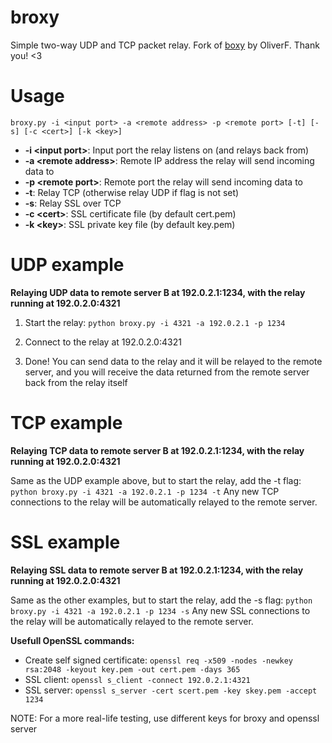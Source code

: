 broxy
====

Simple two-way UDP and TCP packet relay.
Fork of [boxy](https://github.com/OliverF/boxy) by OliverF. Thank you! <3

# Usage
`broxy.py -i <input port> -a <remote address> -p <remote port> [-t] [-s] [-c <cert>] [-k <key>]`

- **-i \<input port\>**: Input port the relay listens on (and relays back from)
- **-a \<remote address\>**: Remote IP address the relay will send incoming data to
- **-p \<remote port\>**: Remote port the relay will send incoming data to
- **-t**: Relay TCP (otherwise relay UDP if flag is not set)
- **-s**: Relay SSL over TCP
- **-c \<cert\>**: SSL certificate file (by default cert.pem)
- **-k \<key\>**: SSL private key file (by default key.pem)

# UDP example

**Relaying UDP data to remote server B at 192.0.2.1:1234, with the relay running at 192.0.2.0:4321**

1. Start the relay: `python broxy.py -i 4321 -a 192.0.2.1 -p 1234`

2. Connect to the relay at 192.0.2.0:4321

3. Done! You can send data to the relay and it will be relayed to the remote server, and you will receive the data returned from the remote server back from the relay itself

# TCP example

**Relaying TCP data to remote server B at 192.0.2.1:1234, with the relay running at 192.0.2.0:4321**

Same as the UDP example above, but to start the relay, add the -t flag:
`python broxy.py -i 4321 -a 192.0.2.1 -p 1234 -t`
Any new TCP connections to the relay will be automatically relayed to the remote server.

# SSL example

**Relaying SSL data to remote server B at 192.0.2.1:1234, with the relay running at 192.0.2.0:4321**

Same as the other examples, but to start the relay, add the -s flag:
`python broxy.py -i 4321 -a 192.0.2.1 -p 1234 -s`
Any new SSL connections to the relay will be automatically relayed to the remote server.

**Usefull OpenSSL commands:**
- Create self signed certificate: `openssl req -x509 -nodes -newkey rsa:2048 -keyout key.pem -out cert.pem -days 365`
- SSL client: `openssl s_client -connect 192.0.2.1:4321`
- SSL server: `openssl s_server -cert scert.pem -key skey.pem -accept 1234`

NOTE: For a more real-life testing, use different keys for broxy and openssl server
